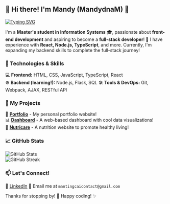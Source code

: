 ## 🌟 Hi there! I'm Mandy (MandydnaM) 👋  

[![Typing SVG](https://readme-typing-svg.herokuapp.com?size=24&duration=4000&color=F08080&multiline=true&width=600&height=50&lines=Hi,+I'm+Mandy!+👋;Aspiring+Full-Stack+Developer+🚀)](https://git.io/typing-svg)

I'm a **Master's student in Information Systems** 🎓, passionate about **front-end development** and aspiring to become a **full-stack developer**! 🚀 I have experience with **React, Node.js, TypeScript**, and more. Currently, I'm expanding my backend skills to complete the full-stack journey!  

### 🔧 Technologies & Skills  
💻 **Frontend:** HTML, CSS, JavaScript, TypeScript, React  
⚙️ **Backend (learning!):** Node.js, Flask, SQL
🛠️ **Tools & DevOps:** Git, Webpack, AJAX, RESTful API  

### 📌 My Projects  
📂 [**Portfolio**](https://github.com/MandydnaM/portfolio) - My personal portfolio website!  
📊 [**Dashboard**](https://github.com/MandydnaM/smart-energy-dashboard) - A web-based dashboard with cool data visualizations!  
🥗 [**Nutricare**](https://github.com/MandydnaM/NutriCare) - A nutrition website to promote healthy living!  

### 📈 GitHub Stats  
![GitHub Stats](https://github-readme-stats.vercel.app/api?username=MandydnaM&show_icons=true&theme=tokyonight)  
![GitHub Streak](https://github-readme-streak-stats.herokuapp.com/?user=MandydnaM&theme=tokyonight)  

### 📫 Let's Connect!  
💼 [LinkedIn](https://mantingcai.xyz/www.linkedin.com/in/manting-cai-539946356)
📧 Email me at `mantingcaicontact@gmail.com`  

Thanks for stopping by! 💖 Happy coding! ✨  
